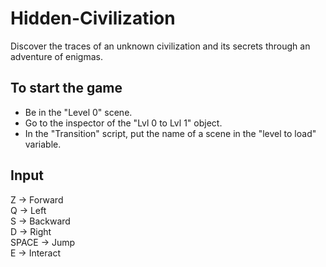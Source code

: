 # Hidden-Civilization
  
Discover the traces of an unknown civilization and its secrets through an adventure of enigmas.
  
## To start the game 
  
- Be in the "Level 0" scene.
- Go to the inspector of the "Lvl 0 to Lvl 1" object.
- In the "Transition" script, put the name of a scene in the "level to load" variable.
  
## Input
  
Z -> Forward  
Q -> Left  
S -> Backward  
D -> Right  
SPACE -> Jump  
E -> Interact  
